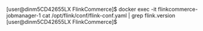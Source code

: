[user@dinm5CD42655LX FlinkCommerce]$ docker exec -it flinkcommerce-jobmanager-1 cat /opt/flink/conf/flink-conf.yaml | grep flink.version
[user@dinm5CD42655LX FlinkCommerce]$ 
